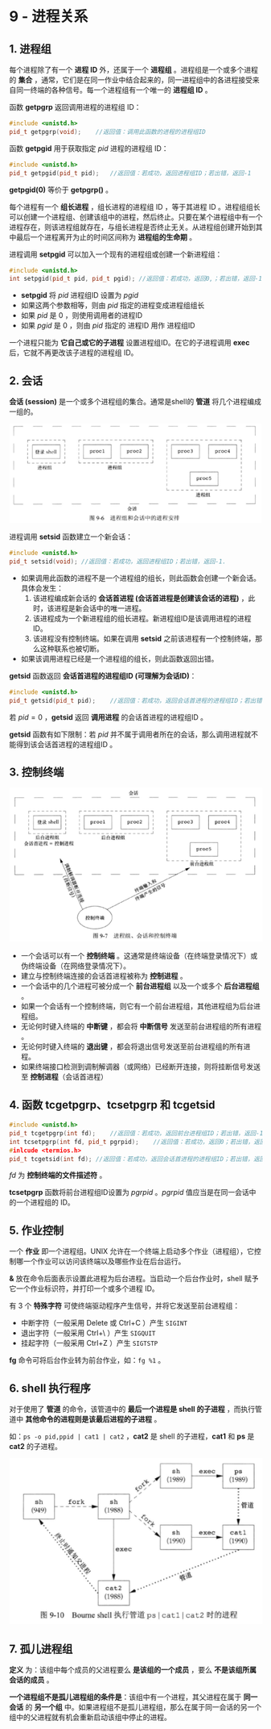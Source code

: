 # 9 - 进程关系

## 1. 进程组

每个进程除了有一个 **进程 ID** 外，还属于一个 **进程组** 。进程组是一个或多个进程的 **集合** ，通常，它们是在同一作业中结合起来的，同一进程组中的各进程接受来自同一终端的各种信号。每一个进程组有一个唯一的 **进程组 ID** 。

函数 **getpgrp** 返回调用进程的进程组 ID：

```c++
#include <unistd.h>
pid_t getpgrp(void);	//返回值：调用此函数的进程的进程组ID
```

函数 **getpgid** 用于获取指定 $pid$ 进程的进程组 ID：

```c++
#include <unistd.h>
pid_t getpgid(pid_t pid);	//返回值：若成功，返回进程组ID；若出错，返回-1
```

**getpgid(0)** 等价于 **getpgrp()** 。

每个进程有一个 **组长进程** ，组长进程的进程组 ID ，等于其进程 ID 。进程组组长可以创建一个进程组、创建该组中的进程，然后终止。只要在某个进程组中有一个进程存在，则该进程组就存在，与组长进程是否终止无关。从进程组创建开始到其中最后一个进程离开为止的时间区间称为 **进程组的生命期** 。

进程调用 **setpgid** 可以加入一个现有的进程组或创建一个新进程组：

```c++
#include <unistd.h>
int setpgid(pid_t pid, pid_t pgid);	//返回值：若成功，返回0,；若出错，返回-1
```

- **setpgid** 将 $pid$ 进程组ID 设置为 $pgid$ 
- 如果这两个参数相等，则由 $pid$ 指定的进程变成进程组组长
- 如果 $pid$ 是 $0$ ，则使用调用者的进程ID
- 如果 $pgid$ 是 $0$ ，则由 $pid$ 指定的 进程ID 用作 进程组ID

一个进程只能为 **它自己或它的子进程** 设置进程组ID。在它的子进程调用 **exec** 后，它就不再更改该子进程的进程组 ID。

## 2. 会话

**会话 (session)** 是一个或多个进程组的集合。通常是shell的 **管道** 将几个进程编成一组的。

![](./img/9-234.png)

进程调用 **setsid** 函数建立一个新会话：

```c++
#include <unistd.h>
pid_t setsid(void);	//返回值：若成功，返回进程组ID；若出错，返回-1.
```

- 如果调用此函数的进程不是一个进程组的组长，则此函数会创建一个新会话。具体会发生：
  1. 该进程编成新会话的 **会话首进程 (会话首进程是创建该会话的进程)** ，此时，该进程是新会话中的唯一进程。
  2. 该进程成为一个新进程组的组长进程。新进程组ID是该调用进程的进程 ID。
  3. 该进程没有控制终端。如果在调用 **setsid** 之前该进程有一个控制终端，那么这种联系也被切断。
- 如果该调用进程已经是一个进程组的组长，则此函数返回出错。

**getsid** 函数返回 **会话首进程的进程组ID (可理解为会话ID)**：

```c++
#include <unistd.h>
pid_t getsid(pid_t pid);	//返回值：若成功，返回会话首进程的进程组ID；若出错，返回-1
```

若 $pid=0$ ，**getsid** 返回 **调用进程** 的会话首进程的进程组ID 。

**getsid** 函数有如下限制：若 $pid$ 并不属于调用者所在的会话，那么调用进程就不能得到该会话首进程的进程组ID 。

## 3. 控制终端

![](./img/9-236.png)

- 一个会话可以有一个 **控制终端** 。这通常是终端设备（在终端登录情况下）或伪终端设备（在网络登录情况下）。
- 建立与控制终端连接的会话首进程被称为 **控制进程** 。
- 一个会话中的几个进程可被分成一个 **前台进程组** 以及一个或多个 **后台进程组** 。
- 如果一个会话有一个控制终端，则它有一个前台进程组，其他进程组为后台进程组。
- 无论何时键入终端的 **中断键** ，都会将 **中断信号** 发送至前台进程组的所有进程 。
- 无论何时键入终端的 **退出键** ，都会将退出信号发送至前台进程组的所有进程。
- 如果终端接口检测到调制解调器（或网络）已经断开连接，则将挂断信号发送至 **控制进程**（会话首进程）

 ## 4. 函数 tcgetpgrp、tcsetpgrp 和 tcgetsid

```c++
#include <unistd.h>
pid_t tcgetpgrp(int fd);	//返回值：若成功，返回前台进程组ID；若出错，返回-1
int tcsetpgrp(int fd, pid_t pgrpid);	//返回值：若成功，返回0；若出错，返回-1
#inlcude <termios.h>
pid_t tcgetsid(int fd);	//返回值：若成功，返回会话首进程的进程组ID；若出错，返回-1
```

$fd$ 为 **控制终端的文件描述符** 。

**tcsetpgrp** 函数将前台进程组ID设置为 $pgrpid$ 。$pgrpid$ 值应当是在同一会话中的一个进程组的 ID。

## 5. 作业控制

一个 **作业** 即一个进程组。UNIX 允许在一个终端上启动多个作业（进程组），它控制哪一个作业可以访问该终端以及哪些作业在后台运行。

**&** 放在命令后面表示设置此进程为后台进程。当启动一个后台作业时，shell 赋予它一个作业标识符，并打印一个或多个进程 ID。

有 $3$ 个 **特殊字符** 可使终端驱动程序产生信号，并将它发送至前台进程组：

- 中断字符（一般采用 Delete 或 Ctrl+C ）产生 `SIGINT`
- 退出字符（一般采用 Ctrl+\ ）产生 `SIGQUIT`
- 挂起字符（一般采用 Ctrl+Z ）产生 `SIGTSTP`

**fg** 命令可将后台作业转为前台作业，如：`fg %1` 。

## 6. shell 执行程序

对于使用了 **管道** 的命令，该管道中的 **最后一个进程是 shell 的子进程** ，而执行管道中 **其他命令的进程则是该最后进程的子进程** 。

如：`ps -o pid,ppid | cat1 | cat2` ，**cat2** 是 shell 的子进程，**cat1** 和 **ps** 是 **cat2** 的子进程。

![](./img/9-243.png)

## 7. 孤儿进程组

**定义** 为：该组中每个成员的父进程要么 **是该组的一个成员** ，要么 **不是该组所属会话的成员** 。

**一个进程组不是孤儿进程组的条件是**：该组中有一个进程，其父进程在属于 **同一会话** 的 **另一个组** 中。如果进程组不是孤儿进程组，那么在属于同一会话的另一个组中的父进程就有机会重新启动该组中停止的进程。



 





























